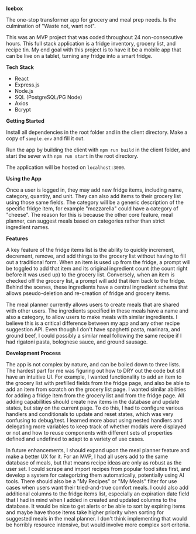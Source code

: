 **Icebox**

The one-stop transformer app for grocery and meal prep needs. Is the culmination of "Waste not, want not".

This was an MVP project that was coded throughout 24 non-consecutive hours. This full stack application is a fridge inventory, grocery list, and recipe tin. My end goal with this project is to have it be a mobile app that can be live on a tablet, turning any fridge into a smart fridge. 

**Tech Stack**

* React
* Express.js
* Node.js
* SQL (PostgreSQL/PG Node)
* Axios
* Bcrypt

**Getting Started**

Install all dependencies in the root folder and in the client directory. Make a copy of `sample.env` and fill it out.

Run the app by building the client with `npm run build` in the client folder, and start the sever with `npm run start` in the root directory.

The application will be hosted on `localhost:3000`. 

**Using the App**

Once a user is logged in, they may add new fridge items, including name, category, quantity, and unit. They can also add items to their grocery list using those same fields. The category will be a generic description of the specific fridge item, for example "mozzarella" could have a category of "cheese". The reason for this is because the other core feature, meal planner, can suggest meals based on categories rather than strict ingredient names.

**Features**

A key feature of the fridge items list is the ability to quickly increment, decrement, remove, and add things to the grocery list without having to fill out a traditional form. When an item is used up from the fridge, a prompt will be toggled to add that item and its original ingredient count (the count right before it was used up) to the grocery list. Conversely, when an item is checked off the grocery list, a prompt will add that item back to the fridge. Behind the scenes, these ingredients have a central ingredient schema that allows pseudo-deletion and re-creation of fridge and grocery items.

The meal planner currently allows users to create meals that are shared with other users. The ingredients specified in these meals have a name and also a category, to allow users to make meals with similar ingredients. I believe this is a critical difference between my app and any other recipe suggestion API. Even though I don't have spaghetti pasta, marinara, and ground beef, I could possibly a similar meal following the same recipe if I had rigatoni pasta, bolognese sauce, and ground sausage. 

**Development Process**

The app is not complex by nature, and can be boiled down to three lists. The hardest part for me was figuring out how to DRY out the code but still have an intuitive UI. For example, I wanted functionality to add an item to the grocery list with prefilled fields from the fridge page, and also be able to add an item from scratch on the grocery list page. I wanted similar abilities for adding a fridge item from the grocery list and from the fridge page. All adding capabilities should create new items in the database and update states, but stay on the current page. To do this, I had to configure various handlers and conditionals to update and reset states, which was very confusing to debug/test. I learned more about using nested handlers and delegating more variables to keep track of whether modals were displayed or not and how to reuse components with different sets of properties defined and undefined to adapt to a variety of use cases.

In future enhancements, I should expand upon the meal planner feature and make a better UX for it. For an MVP, I had all users add to the same database of meals, but that means recipe ideas are only as robust as the user set. I could scrape and import recipes from popular food sites first, and develop a system for categorizing them automatically, potentially using AI tools. There should also be a "My Recipes" or "My Meals" filter for use cases when users want their tried-and-true comfort meals. I could also add additional columns to the fridge items list, especially an expiration date field that I had in mind when I added in created and updated columns to the database. It would be nice to get alerts or be able to sort by expiring items and maybe have those items take higher priority when sorting for suggested meals in the meal planner. I don't think implementing that would be horribly resource intensive, but would involve more complex sort criteria.
